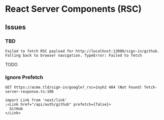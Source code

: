 # React Server Components (RSC)

## Issues

### TBD

```log
Failed to fetch RSC payload for http://localhost:13000/sign-in/github. Falling back to browser navigation. TypeError: Failed to fetch
```

<!--
https://github.com/vercel/next.js/issues/60549
-->

TODO

### Ignore Prefetch

```log
GET https://acme.tld/sign-in/google?_rsc=1nyh2 404 (Not Found) fetch-server-response.ts:106
```

<!--
https://github.com/vercel/next.js/issues/60549
https://github.com/vercel/next.js/discussions/58357
-->

```tsx
import Link from 'next/link'
;<Link href="/api/auth/github" prefetch={false}>
  GitHub
</Link>
```
